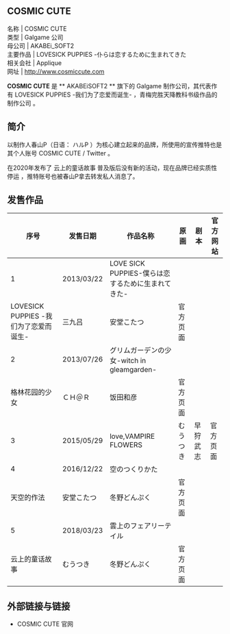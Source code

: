 COSMIC CUTE  
---  
名称  |  COSMIC CUTE   
类型  |  Galgame  公司   
母公司  |  AKABEi_SOFT2   
主要作品  |  LOVESICK PUPPIES -仆らは恋するために生まれてきた   
相关会社  |  Applique   
网址  |  http://www.cosmiccute.com   
  
**COSMIC CUTE** 是 ** AKABEiSOFT2  ** 旗下的  Galgame  制作公司，其代表作有  LOVESICK
PUPPIES -我们为了恋爱而诞生-  ，青梅完胜天降教科书级作品的制作公司  。

##  简介

以制作人春山P（日语：  ハルP  ）为核心建立起来的品牌，所使用的宣传推特也是其个人账号  COSMIC CUTE / Twitter  。

在2020年发布了  云上的童话故事  普及版后没有新的活动，现在品牌已经实质性停运  ，推特账号也被春山P拿去转发私人消息了。

##  发售作品

序号  |  发售日期  |  作品名称  |  原画  |  剧本  |  官方网站   
---|---|---|---|---|---  
1  |  2013/03/22  |  LOVE SICK PUPPIES-僕らは恋するために生まれてきた-    
LOVESICK PUPPIES -我们为了恋爱而诞生-  |  三九吕  |  安堂こたつ  |  官方页面   
2  |  2013/07/26  |  グリムガーデンの少女-witch in gleamgarden-    
格林花园的少女  |  ＣＨ＠Ｒ  |  饭田和彦  |  官方页面   
3  |  2015/05/29  |  love,VAMPIRE FLOWERS  |  むうつき  |  早狩武志  |  官方页面   
4  |  2016/12/22  |  空のつくりかた    
天空的作法  |  安堂こたつ  |  冬野どんぷく  |  官方页面   
5  |  2018/03/23  |  雲上のフェアリーテイル    
云上的童话故事  |  むうつき  |  冬野どんぷく  |  官方页面   
  
##  外部链接与链接

  * COSMIC CUTE 官网 

